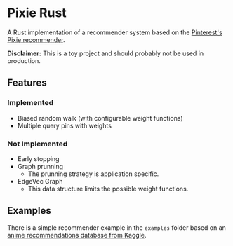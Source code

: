 # Pixie Rust

A Rust implementation of a recommender system based on the [Pinterest's Pixie recommender][pixie].

**Disclaimer:** This is a toy project and should probably not be used in production.

## Features

### Implemented

- Biased random walk (with configurable weight functions)
- Multiple query pins with weights

### Not Implemented

- Early stopping
- Graph prunning
  - The prunning strategy is application specific.
- EdgeVec Graph
  - This data structure limits the possible weight functions.

## Examples

There is a simple recommender example in the `examples` folder based on
an [anime recommendations database from Kaggle][anime-dataset].

[pixie]: https://dl.acm.org/citation.cfm?id=3186183
[anime-dataset]: https://www.kaggle.com/CooperUnion/anime-recommendations-database
